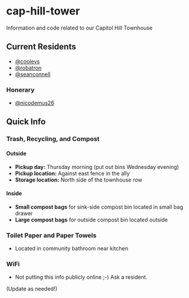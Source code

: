 cap-hill-tower
==============

Information and code related to our Capitol Hill Townhouse


Current Residents
-----------------

- [@cooleys](//github.com/cooleys)
- [@robatron](//github.com/robatron)
- [@seanconnell](//github.com/seanconnell)

### Honerary

- [@nicodemus26](//github.com/nicodemus26)


Quick Info
----------

### Trash, Recycling, and Compost


#### Outside

- **Pickup day:** Thursday morning (put out bins Wednesday evening)
- **Pickup location:** Against east fence in the ally
- **Storage location:** North side of the townhouse row

#### Inside

- **Small compost bags** for sink-side compost bin located in small bag drawer
- **Large compost bags** for outside compost bin located outside


### Toilet Paper and Paper Towels

- Located in community bathroom near kitchen


### WiFi

- Not putting this info publicly online ;-) Ask a resident.


(Update as needed!)
